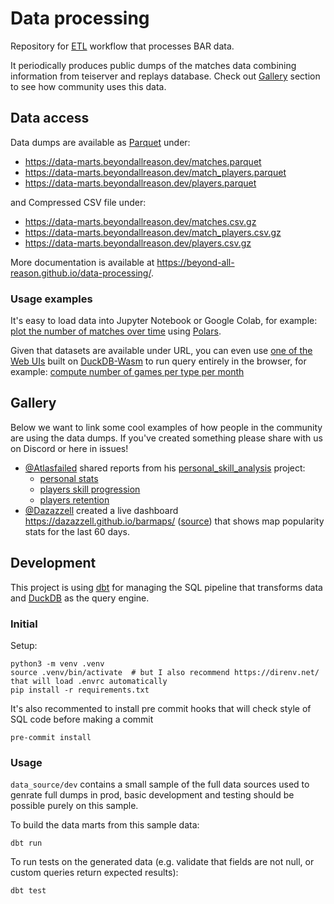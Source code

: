 # Data processing

Repository for [ETL](https://en.wikipedia.org/wiki/Extract%2C_transform%2C_load)
workflow that processes BAR data.

It periodically produces public dumps of the matches data combining information
from teiserver and replays database. Check out [Gallery](#gallery) section to
see how community uses this data.

## Data access

Data dumps are available as [Parquet](https://parquet.apache.org/docs/overview/)
under:

- https://data-marts.beyondallreason.dev/matches.parquet
- https://data-marts.beyondallreason.dev/match_players.parquet
- https://data-marts.beyondallreason.dev/players.parquet

and Compressed CSV file under:

- https://data-marts.beyondallreason.dev/matches.csv.gz
- https://data-marts.beyondallreason.dev/match_players.csv.gz
- https://data-marts.beyondallreason.dev/players.csv.gz

More documentation is available at
https://beyond-all-reason.github.io/data-processing/.

### Usage examples

It's easy to load data into Jupyter Notebook or Google Colab, for example:
[plot the number of matches over time](https://colab.research.google.com/drive/1WCDW5v_19ZIk-B-FU-XagdUKssdfIeU_?usp=sharing)
using [Polars](https://pola.rs/).

Given that datasets are available under URL, you can even use [one of the Web
UIs](https://github.com/davidgasquez/awesome-duckdb?tab=readme-ov-file#web-clients)
built on [DuckDB-Wasm](https://github.com/duckdb/duckdb-wasm) to run query
entirely in the browser, for example: [compute number of games per type per month](https://sekuel.com/playground/?q=V0lUSAogIGJhc2UgQVMgKAogICAgU0VMRUNUCiAgICAgIGdhbWVfdHlwZSwKICAgICAgc3RyZnRpbWUoc3RhcnRfdGltZSwgJyVZLSVtJykgQVMgbW9uLAogICAgICBjb3VudCgqKSBBUyBudW0KICAgIEZST00gJ2h0dHBzOi8vZGF0YS1tYXJ0cy5iZXlvbmRhbGxyZWFzb24uZGV2L21hdGNoZXMucGFycXVldCcKICAgIFdIRVJFIHN0YXJ0X3RpbWUgPj0gJzIwMjMtMTAtMDEnCiAgICAgIEFORCBzdGFydF90aW1lIDwgJzIwMjQtMDktMDEnCiAgICBHUk9VUCBCWSAxLCAyCiAgICBPUkRFUiBCWSAxLCAyCiAgKQpQSVZPVCBiYXNlCk9OIG1vbgpVU0lORyBzdW0obnVtKQpPUkRFUiBCWSBnYW1lX3R5cGU7Cg%3D%3D)

## Gallery

Below we want to link some cool examples of how people in the community are
using the data dumps. If you've created something please share with us on
Discord or here in issues!

- [@Atlasfailed](https://github.com/Atlasfailed) shared reports from his
  [personal_skill_analysis](https://github.com/Atlasfailed/personal_skill_analysis)
  project:
  - [personal stats](https://atlasfailed.github.io/personal_skill_analysis/player_134300_analysis.html)
  - [players skill progression](https://atlasfailed.github.io/personal_skill_analysis/player_analysis_report.html)
  - [players retention](https://atlasfailed.github.io/personal_skill_analysis/player_analysis_report.html)
- [@Dazazzell](https://github.com/Dazazzell/barmaps) created a live dashboard
  https://dazazzell.github.io/barmaps/ ([source](https://github.com/Dazazzell/barmaps))
  that shows map popularity stats for the last 60 days.

## Development

This project is using [dbt](https://docs.getdbt.com/docs/introduction) for
managing the SQL pipeline that transforms data and [DuckDB](https://duckdb.org/)
as the query engine.

### Initial

Setup:

```
python3 -m venv .venv
source .venv/bin/activate  # but I also recommend https://direnv.net/ that will load .envrc automatically
pip install -r requirements.txt
```

It's also recommented to install pre commit hooks that will check style of SQL
code before making a commit

```
pre-commit install
```

### Usage

`data_source/dev` contains a small sample of the full data sources used to
genrate full dumps in prod, basic development and testing should be possible
purely on this sample.

To build the data marts from this sample data:

```
dbt run
```

To run tests on the generated data (e.g. validate that fields are not null, or
custom queries return expected results):

```
dbt test
```
